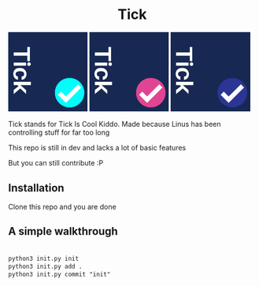 <h1 align="center">Tick</h1>
<img src="tick_icon/Tick..png" width="32%" />
<img src="tick_icon/Tick.(1).png" width="32%"/>
<img src="tick_icon/Tick.(2).png" width="32%"/>
<p>Tick stands for Tick Is Cool Kiddo. Made because Linus has been controlling stuff for far too long</p>
<p>This repo is still in dev and lacks a lot of basic features </p>
<p>But you can still contribute :P </p>
  
<h2> Installation</h2>
<p>Clone this repo and you are done</p>
<h2>A simple walkthrough</h2>

```

python3 init.py init  
python3 init.py add . 
python3 init.py commit "init" 

```
